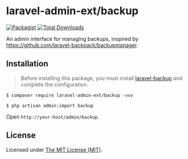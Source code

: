 laravel-admin-ext/backup
========================

[![Packagist](https://img.shields.io/packagist/l/laravel-admin-ext/backup.svg?maxAge=2592000)](https://packagist.org/packages/laravel-admin-ext/backup)
[![Total Downloads](https://img.shields.io/packagist/dt/laravel-admin-ext/backup.svg?style=flat-square)](https://packagist.org/packages/laravel-admin-ext/backup)

An admin interface for managing backups, inspired by https://github.com/laravel-backpack/backupmanager.

## Installation

> Before installing this package, you must install [laravel-backup](https://github.com/spatie/laravel-backup) and complete the configuration.

```
$ composer require laravel-admin-ext/backup -vvv

$ php artisan admin:import backup
```

Open `http://your-host/admin/backup`.

License
------------
Licensed under [The MIT License (MIT)](LICENSE).
